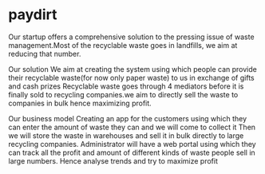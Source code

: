 
# paydirt

Our startup offers a comprehensive solution to the pressing issue of waste management.Most of the recyclable waste goes in landfills, we aim at reducing that number.

Our solution
We aim at creating the system using which people can provide their recyclable waste(for now only paper waste) to us in exchange of gifts and cash prizes
Recyclable waste goes through 4 mediators before it is finally sold to recycling companies.we aim to directly sell the waste to companies in bulk hence maximizing profit.

Our business model
Creating an app for the customers using which they can enter the amount of waste they can and we will come to collect it
Then we will store the waste in warehouses and sell it in bulk directly to large recycling companies.
Administrator will have a web portal using which they can track all the profit and amount of different kinds of waste people sell in large numbers. Hence analyse trends and try to maximize profit

 




